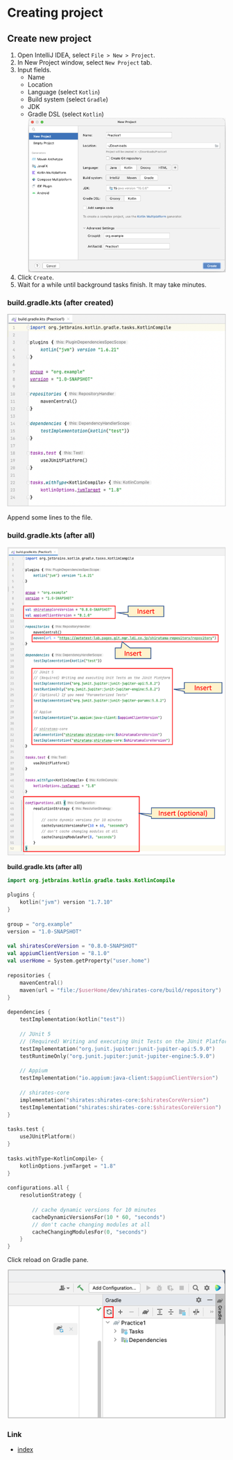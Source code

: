 # Creating project

## Create new project

1. Open IntelliJ IDEA, select `File > New > Project`.
1. In New Project window, select `New Project` tab.
1. Input fields.
    - Name
    - Location
    - Language (select `Kotlin`)
    - Build system (select `Gradle`)
    - JDK
    - Gradle DSL (select `Kotlin`)
      <br>![](../_images/new_project.png)
1. Click `Create`.
1. Wait for a while until background tasks finish. It may take minutes.

### build.gradle.kts (after created)

![](../_images/build_gradle_kts_after_created.png)

Append some lines to the file.

### build.gradle.kts (after all)

![](../_images/build_gradle_kts_after_all.png)

**build.gradle.kts (after all)**

```kotlin
import org.jetbrains.kotlin.gradle.tasks.KotlinCompile

plugins {
    kotlin("jvm") version "1.7.10"
}

group = "org.example"
version = "1.0-SNAPSHOT"

val shiratesCoreVersion = "0.8.0-SNAPSHOT"
val appiumClientVersion = "8.1.0"
val userHome = System.getProperty("user.home")

repositories {
    mavenCentral()
    maven(url = "file:/$userHome/dev/shirates-core/build/repository")
}

dependencies {
    testImplementation(kotlin("test"))

    // JUnit 5
    // (Required) Writing and executing Unit Tests on the JUnit Platform
    testImplementation("org.junit.jupiter:junit-jupiter-api:5.9.0")
    testRuntimeOnly("org.junit.jupiter:junit-jupiter-engine:5.9.0")

    // Appium
    testImplementation("io.appium:java-client:$appiumClientVersion")

    // shirates-core
    implementation("shirates:shirates-core:$shiratesCoreVersion")
    testImplementation("shirates:shirates-core:$shiratesCoreVersion")
}

tasks.test {
    useJUnitPlatform()
}

tasks.withType<KotlinCompile> {
    kotlinOptions.jvmTarget = "1.8"
}

configurations.all {
    resolutionStrategy {

        // cache dynamic versions for 10 minutes
        cacheDynamicVersionsFor(10 * 60, "seconds")
        // don't cache changing modules at all
        cacheChangingModulesFor(0, "seconds")
    }
}
```

Click reload on Gradle pane.

![](../_images/gradle_refresh.png)

### Link

- [index](../../index.md)

